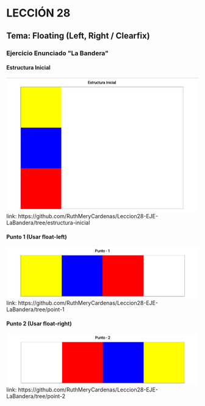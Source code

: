 <h1>LECCIÓN 28</h1>
<h2>Tema: Floating (Left, Right / Clearfix)</h2>
<h3>Ejercicio Enunciado "La Bandera"</h3>
<h4>Estructura Inicial</h4>
<img src="assets/img/img1-readme.png" alt="">
link: https://github.com/RuthMeryCardenas/Leccion28-EJE-LaBandera/tree/estructura-inicial

<h4>Punto 1 (Usar float-left)</h4>
<img src="assets/img/img2-readme.png" alt="">
link: https://github.com/RuthMeryCardenas/Leccion28-EJE-LaBandera/tree/point-1

<h4>Punto 2 (Usar float-right)</h4>
<img src="assets/img/img3-readme.png" alt="">
link: https://github.com/RuthMeryCardenas/Leccion28-EJE-LaBandera/tree/point-2
